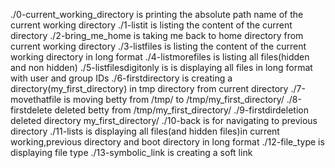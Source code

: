 ./0-current_working_directory  is printing the absolute path name of the current working directory
./1-listit  is listing the content of the current directory
./2-bring_me_home is taking me back to home directory from current working directory
./3-listfiles is listing the content of the current working directory in long format
./4-listmorefiles is listing all files(hidden and non hidden)
./5-listfilesdigitonly is is displaying all files in long format with user and group IDs
./6-firstdirectory is creating a directory(my_first_directory) in tmp directory from current directory
./7-movethatfile is moving betty from /tmp/ to /tmp/my_first_directory/
./8-firstdelete deleted betty from /tmp/my_first_directory/
./9-firstdirdeletion deleted directory my_first_directory/
./10-back is for navigating to previous directory
./11-lists is displaying all files(and hidden files)in current working,previous directory and boot directory in long format
./12-file_type is displaying file type
./13-symbolic_link is creating a soft link
